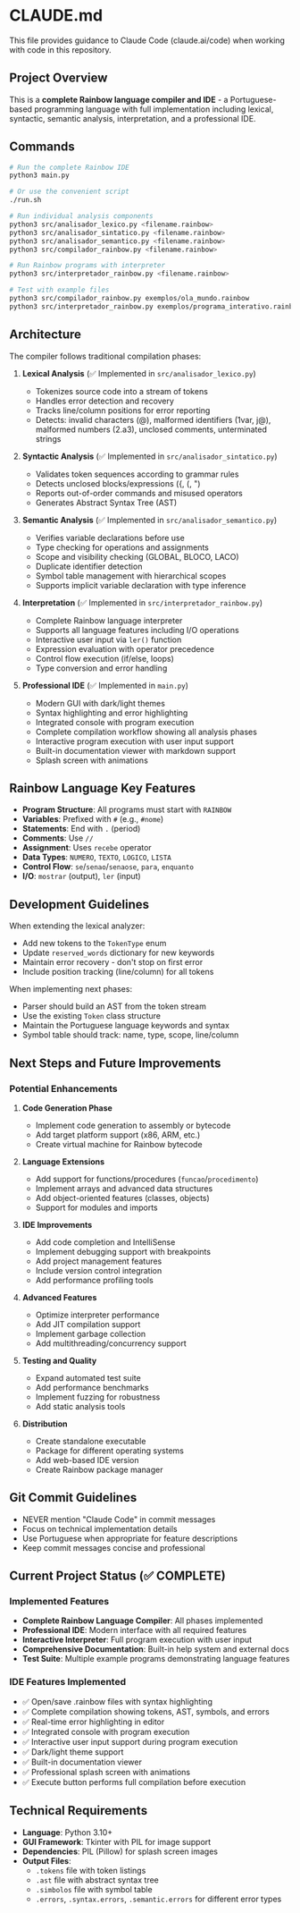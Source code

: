 # CLAUDE.md

This file provides guidance to Claude Code (claude.ai/code) when working with code in this repository.

## Project Overview

This is a **complete Rainbow language compiler and IDE** - a Portuguese-based programming language with full implementation including lexical, syntactic, semantic analysis, interpretation, and a professional IDE.

## Commands

```bash
# Run the complete Rainbow IDE
python3 main.py

# Or use the convenient script
./run.sh

# Run individual analysis components
python3 src/analisador_lexico.py <filename.rainbow>
python3 src/analisador_sintatico.py <filename.rainbow>
python3 src/analisador_semantico.py <filename.rainbow>
python3 src/compilador_rainbow.py <filename.rainbow>

# Run Rainbow programs with interpreter
python3 src/interpretador_rainbow.py <filename.rainbow>

# Test with example files
python3 src/compilador_rainbow.py exemplos/ola_mundo.rainbow
python3 src/interpretador_rainbow.py exemplos/programa_interativo.rainbow
```

## Architecture

The compiler follows traditional compilation phases:
1. **Lexical Analysis** (✅ Implemented in `src/analisador_lexico.py`)
   - Tokenizes source code into a stream of tokens
   - Handles error detection and recovery
   - Tracks line/column positions for error reporting
   - Detects: invalid characters (@), malformed identifiers (1var, j@), malformed numbers (2.a3), unclosed comments, unterminated strings

2. **Syntactic Analysis** (✅ Implemented in `src/analisador_sintatico.py`)
   - Validates token sequences according to grammar rules
   - Detects unclosed blocks/expressions ({, (, ")
   - Reports out-of-order commands and misused operators
   - Generates Abstract Syntax Tree (AST)

3. **Semantic Analysis** (✅ Implemented in `src/analisador_semantico.py`)
   - Verifies variable declarations before use
   - Type checking for operations and assignments
   - Scope and visibility checking (GLOBAL, BLOCO, LACO)
   - Duplicate identifier detection
   - Symbol table management with hierarchical scopes
   - Supports implicit variable declaration with type inference

4. **Interpretation** (✅ Implemented in `src/interpretador_rainbow.py`)
   - Complete Rainbow language interpreter
   - Supports all language features including I/O operations
   - Interactive user input via `ler()` function
   - Expression evaluation with operator precedence
   - Control flow execution (if/else, loops)
   - Type conversion and error handling

5. **Professional IDE** (✅ Implemented in `main.py`)
   - Modern GUI with dark/light themes
   - Syntax highlighting and error highlighting
   - Integrated console with program execution
   - Complete compilation workflow showing all analysis phases
   - Interactive program execution with user input support
   - Built-in documentation viewer with markdown support
   - Splash screen with animations

## Rainbow Language Key Features

- **Program Structure**: All programs must start with `RAINBOW`
- **Variables**: Prefixed with `#` (e.g., `#nome`)
- **Statements**: End with `.` (period)
- **Comments**: Use `//`
- **Assignment**: Uses `recebe` operator
- **Data Types**: `NUMERO`, `TEXTO`, `LOGICO`, `LISTA`
- **Control Flow**: `se`/`senao`/`senaose`, `para`, `enquanto`
- **I/O**: `mostrar` (output), `ler` (input)

## Development Guidelines

When extending the lexical analyzer:
- Add new tokens to the `TokenType` enum
- Update `reserved_words` dictionary for new keywords
- Maintain error recovery - don't stop on first error
- Include position tracking (line/column) for all tokens

When implementing next phases:
- Parser should build an AST from the token stream
- Use the existing `Token` class structure
- Maintain the Portuguese language keywords and syntax
- Symbol table should track: name, type, scope, line/column

## Next Steps and Future Improvements

### Potential Enhancements
1. **Code Generation Phase**
   - Implement code generation to assembly or bytecode
   - Add target platform support (x86, ARM, etc.)
   - Create virtual machine for Rainbow bytecode

2. **Language Extensions**
   - Add support for functions/procedures (`funcao`/`procedimento`)
   - Implement arrays and advanced data structures
   - Add object-oriented features (classes, objects)
   - Support for modules and imports

3. **IDE Improvements**
   - Add code completion and IntelliSense
   - Implement debugging support with breakpoints
   - Add project management features
   - Include version control integration
   - Add performance profiling tools

4. **Advanced Features**
   - Optimize interpreter performance
   - Add JIT compilation support
   - Implement garbage collection
   - Add multithreading/concurrency support

5. **Testing and Quality**
   - Expand automated test suite
   - Add performance benchmarks
   - Implement fuzzing for robustness
   - Add static analysis tools

6. **Distribution**
   - Create standalone executable
   - Package for different operating systems
   - Add web-based IDE version
   - Create Rainbow package manager

## Git Commit Guidelines

- NEVER mention "Claude Code" in commit messages
- Focus on technical implementation details
- Use Portuguese when appropriate for feature descriptions
- Keep commit messages concise and professional

## Current Project Status (✅ COMPLETE)

### Implemented Features
- **Complete Rainbow Language Compiler**: All phases implemented
- **Professional IDE**: Modern interface with all required features
- **Interactive Interpreter**: Full program execution with user input
- **Comprehensive Documentation**: Built-in help system and external docs
- **Test Suite**: Multiple example programs demonstrating language features

### IDE Features Implemented
- ✅ Open/save .rainbow files with syntax highlighting
- ✅ Complete compilation showing tokens, AST, symbols, and errors
- ✅ Real-time error highlighting in editor
- ✅ Integrated console with program execution
- ✅ Interactive user input support during program execution
- ✅ Dark/light theme support
- ✅ Built-in documentation viewer
- ✅ Professional splash screen with animations
- ✅ Execute button performs full compilation before execution

## Technical Requirements

- **Language**: Python 3.10+
- **GUI Framework**: Tkinter with PIL for image support
- **Dependencies**: PIL (Pillow) for splash screen images
- **Output Files**: 
  - `.tokens` file with token listings
  - `.ast` file with abstract syntax tree
  - `.simbolos` file with symbol table
  - `.errors`, `.syntax.errors`, `.semantic.errors` for different error types